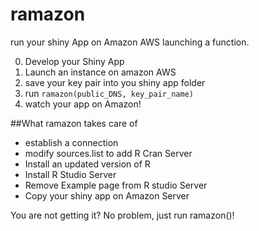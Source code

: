 # ramazon
run your shiny App on Amazon AWS launching a function.

0. Develop your Shiny App
1. Launch an instance on amazon AWS
2. save your key pair into you shiny app folder
3. run `ramazon(public_DNS, key_pair_name)`
4. watch your app on Amazon!

##What ramazon takes care of

* establish a connection
* modify sources.list to add R Cran Server
* Install an updated version of R
* Install R Studio Server
* Remove Example page from R studio Server
* Copy your shiny app on Amazon Server

You are not getting it?
No problem, just run ramazon()!
